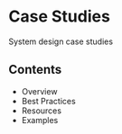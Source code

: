 # Case Studies

System design case studies

## Contents
- Overview
- Best Practices
- Resources
- Examples
